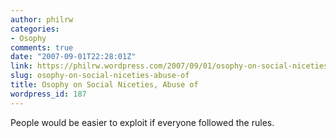 ```yaml
---
author: philrw
categories:
- Osophy
comments: true
date: "2007-09-01T22:28:01Z"
link: https://philrw.wordpress.com/2007/09/01/osophy-on-social-niceties-abuse-of/
slug: osophy-on-social-niceties-abuse-of
title: Osophy on Social Niceties, Abuse of
wordpress_id: 187
---
```


People would be easier to exploit if everyone followed the rules.




